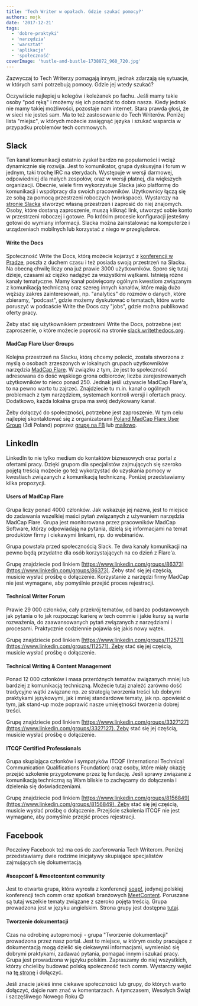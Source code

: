 ```yaml
---
title: 'Tech Writer w opałach. Gdzie szukać pomocy?'
authors: mojk
date: '2017-12-21'
tags:
  - 'dobre-praktyki'
  - 'narzędzia'
  - 'warsztat'
  - 'aplikacje'
  - 'społeczność'
coverImage: 'hustle-and-bustle-1738072_960_720.jpg'
---
```


Zazwyczaj to Tech Writerzy pomagają innym, jednak zdarzają się sytuacje, w
których sami potrzebują pomocy. Gdzie jej wtedy szukać?

<!--truncate-->

Oczywiście najlepiej u kolegów i koleżanek po fachu. Jeśli mamy takie osoby "pod
ręką" i możemy się ich poradzić to dobra nasza. Kiedy jednak nie mamy takiej
możliwości, pozostaje nam internet. Stara prawda głosi, że w sieci nie jesteś
sam. Ma to też zastosowanie do Tech Writerów. Poniżej lista "miejsc", w których
możecie zasięgnąć języka i szukać wsparcia w przypadku problemów tech commowych.

## Slack

Ten kanał komunikacji ostatnio zyskał bardzo na popularności i wciąż dynamicznie
się rozwija. Jest to komunikator, grupa dyskusyjna i forum w jednym, taki trochę
IRC na sterydach. Występuje w wersji darmowej, odpowiedniej dla małych zespołów,
oraz w wersji płatnej, dla większych organizacji. Obecnie, wiele firm
wykorzystuje Slacka jako platformę do komunikacji i współpracy dla swoich
pracowników. Użytkownicy łączą się ze sobą za pomocą przestrzeni roboczych
(workspace). Wystarczy na [stronie Slacka](https://slack.com/) stworzyć własną
przestrzeń i zaprosić do niej znajomych. Osoby, które dostaną zaproszenie, muszą
kliknąć link, utworzyć sobie konto w przestrzeni roboczej i gotowe. Po krótkim
procesie konfiguracji jesteśmy gotowi do wymiany informacji. Slacka można
zainstalować na komputerze i urządzeniach mobilnych lub korzystać z niego w
przeglądarce.

#### Write the Docs

Społeczność Write the Docs, którą możecie kojarzyć z
[konferencji w Pradze](http://techwriter.pl/write-the-docs-prague-2017-relacja/),
poszła z duchem czasu i też posiada swoją przestrzeń na Slacku. Na obecną chwilę
liczy ona już prawie 3000 użytkowników. Sporo się tutaj dzieje, czasami aż
ciężko nadążyć za wszystkimi wątkami. Istnieją różne kanały tematyczne. Mamy
kanał poświęcony ogólnym kwestiom związanym z komunikacją techniczną oraz szereg
innych kanałów, które mają dużo węższy zakres zainteresowań, np. "analytics" do
rozmów o danych, które zbieramy, "podcast", gdzie możemy dyskutować o tematach,
które warto poruszyć w podcaście Write the Docs czy "jobs", gdzie można
publikować oferty pracy.

Żeby stać się użytkownikiem przestrzeni Write the Docs, potrzebne jest
zaproszenie, o które możecie poprosić na
stronie [slack.writethedocs.org](http://slack.writethedocs.org/).

#### MadCap Flare User Groups

Kolejna przestrzeń na Slacku, którą chcemy polecić, została stworzona z myślą o
osobach zrzeszonych w lokalnych grupach użytkowników narzędzia
[MadCap Flare](https://www.madcapsoftware.com/products/flare/). W związku z tym,
że jest to społeczność adresowana do dość wąskiego grona odbiorców, liczba
zarejestrowanych użytkowników to nieco ponad 250. Jednak jeśli używacie MadCap
Flare'a, to na pewno warto tu zajrzeć. Znajdziecie tu m.in. kanał o ogólnych
problemach z tym narzędziem, systemach kontroli wersji i ofertach pracy.
Dodatkowo, każda lokalna grupa ma swój dedykowany kanał.

Żeby dołączyć do społeczności, potrzebne jest zaproszenie. W tym celu najlepiej
skontaktować się z organizatorami
[Poland MadCap Flare User Group](http://techwriter.pl/rusza-poland-madcap-flare-user-group/)
(3di Poland) poprzez [grupę na FB](https://web.facebook.com/groups/PLFUG/) lub
[mailowo](mailto:plfug@3di.com.pl).

## LinkedIn

LinkedIn to nie tylko medium do kontaktów biznesowych oraz portal z ofertami
pracy. Dzięki grupom dla specjalistów zajmujących się szeroko pojętą treścią
możecie go też wykorzystać do uzyskania pomocy w kwestiach związanych z
komunikacją techniczną. Poniżej przedstawiamy kilka propozycji.

#### Users of MadCap Flare

Grupa liczy ponad 4000 członków. Jak wskazuje jej nazwa, jest to miejsce do
zadawania wszelkiej maści pytań związanych z używaniem narzędzia MadCap Flare.
Grupa jest monitorowana przez pracowników MadCap Software, którzy odpowiadają na
pytania, dzielą się informacjami na temat produktów firmy i ciekawymi linkami,
np. do webinariów.

Grupa powstała przed społecznością Slack. Te dwa kanały komunikacji na pewno
będą przydatne dla osób korzystających na co dzień z Flare'a.

Grupę znajdziecie pod
linkiem [https://www.linkedin.com/groups/86373](https://www.linkedin.com/groups/86373).
Żeby stać się jej częścią, musicie wysłać prośbę o dołączenie. Korzystanie z
narzędzi firmy MadCap nie jest wymagane, aby pomyślnie przejść proces
rejestracji.

#### Technical Writer Forum

Prawie 29 000 członków, cały przekrój tematów, od bardzo podstawowych jak
pytania o to jak rozpocząć karierę w tech commie i jakie kursy są warte
rozważenia, do zaawansowanych pytań związanych z narzędziami i procesami.
Praktycznie codziennie pojawia się jakis nowy wątek.

Grupę znajdziecie pod
linkiem [https://www.linkedin.com/groups/112571](https://www.linkedin.com/groups/112571). Żeby
stać się jej częścią, musicie wysłać prośbę o dołączenie.

#### Technical Writing & Content Management

Ponad 12 000 członków i masa przeróżnych tematów związanych mniej lub bardziej z
komunikacją techniczną. Możecie tutaj znaleźć zarówno dość tradycyjne wątki
związane np. ze strategią tworzenia treści lub dobrymi praktykami językowymi,
jak i mniej standardowe tematy, jak np. opowieść o tym, jak stand-up może
poprawić nasze umiejętności tworzenia dobrej treści.

Grupę znajdziecie pod linkiem
[https://www.linkedin.com/groups/3327127](https://www.linkedin.com/groups/3327127). Żeby
stać się jej częścią, musicie wysłać prośbę o dołączenie.

#### ITCQF Certified Professionals

Grupa skupiająca członków i sympatyków ITCQF (International Technical
Communication Qualifications Foundation) oraz osoby, które miały okazję przejść
szkolenie przygotowane przez tę fundację. Jeśli sprawy związane z komunikacją
techniczną są Wam bliskie to zachęcamy do dołączenia i dzielenia się
doświadczeniami.

Grupę znajdziecie pod linkiem
[https://www.linkedin.com/groups/8156849](https://www.linkedin.com/groups/8156849). Żeby
stać się jej częścią, musicie wysłać prośbę o dołączenie. Przejście szkolenia
ITCQF nie jest wymagane, aby pomyślnie przejść proces rejestracji.

## Facebook

Poczciwy Facebook też ma coś do zaoferowania Tech Writerom. Poniżej
przedstawiamy dwie rodzime inicjatywy skupiające specjalistów zajmujących się
dokumentacją.

#### #soapconf & #meetcontent community

Jest to otwarta grupa, która wyrosła z konferencji
[soap!](http://soapconf.com/), jedynej polskiej konferencji tech comm oraz
spotkań branżowych [MeetContent](http://meetcontent.org/). Poruszane są tutaj
wszelkie tematy związane z szeroko pojęta treścią. Grupa prowadzona jest w
języku angielskim. Strona grupy jest dostępna
[tutaj](https://web.facebook.com/groups/372572899591391/).

#### Tworzenie dokumentacji

Czas na odrobinę autopromocji - grupa "Tworzenie dokumentacji" prowadzona przez
nasz portal. Jest to miejsce, w którym osoby pracujące z dokumentacją mogą
dzielić się ciekawymi informacjami, wymieniać się dobrymi praktykami, zadawać
pytania, pomagać innym i szukać pracy. Grupa jest prowadzona w języku polskim.
Zapraszamy do niej wszystkich, którzy chcieliby budować polską społeczność tech
comm. Wystarczy wejść na
[tę stronę](https://web.facebook.com/groups/342747819400007/) i dołączyć.

Jeśli znacie jakieś inne ciekawe społeczności lub grupy, do których warto
dołączyć, dajcie nam znać w komentarzach. A tymczasem, Wesołych Świąt i
szczęśliwego Nowego Roku 😊
